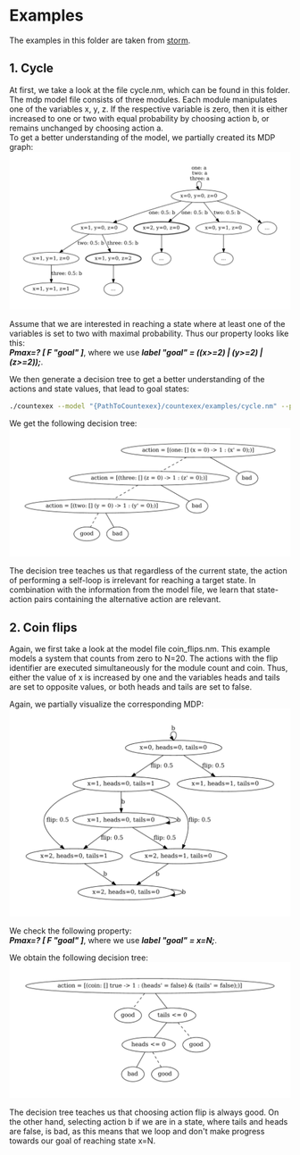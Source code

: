 # Examples 

The examples in this folder are taken from [storm](https://github.com/moves-rwth/storm/tree/master/resources/examples/testfiles/mdp).

## 1. Cycle
At first, we take a look at the file cycle.nm, which can be found in this folder. The mdp model file consists of three modules. Each module manipulates one of the variables x, y, z. If the respective variable is zero, then it is either increased to one or two with equal probability by choosing action b, or remains unchanged by choosing action a.  
To get a better understanding of the model, we partially created its MDP graph:
<img src="cycle_mdp-1.png" alt="Cycle MDP">

Assume that we are interested in reaching a state where at least one of the variables is set to two with maximal probability. Thus our property looks like this:  
    ***Pmax=? [ F "goal" ]***,  where we use ***label "goal" = ((x>=2) | (y>=2) | (z>=2));***.  


We then generate a decision tree to get a better understanding of the actions and state values, that lead to goal states:

```bash
./countexex --model "{PathToCountexex}/countexex/examples/cycle.nm" --propertyMax max
```

We get the following decision tree: 
<img src="cycle_graph-1.png" alt="Decision tree">

The decision tree teaches us that regardless of the current state, the action of performing a self-loop is irrelevant for reaching a target state. In combination with the information from the model file, we learn that state-action pairs containing the alternative action are relevant.

## 2. Coin flips

Again, we first take a look at the model file coin_flips.nm. This example models a system that counts from zero to N=20. The actions with the flip identifier are executed simultaneously for the module count and coin. Thus, either the value of x is increased by one and the variables heads and tails are set to opposite values, or both heads and tails are set to false.

Again, we partially visualize the corresponding MDP: 
<img src="coin_flips_mdp-1.png" alt="Coin flips MDP">

We check the following property:   
    ***Pmax=? [ F "goal" ]***,  where we use ***label "goal" = x=N;***.  

We obtain the following decision tree: 
<img src="coin_flips_graph-1.png" alt="Decision tree">

The decision tree teaches us that choosing action flip is always good. On the other hand, selecting action b if we are in a state, where tails and heads are false, is bad, as this means that we loop and don't make progress towards our goal of reaching state x=N.